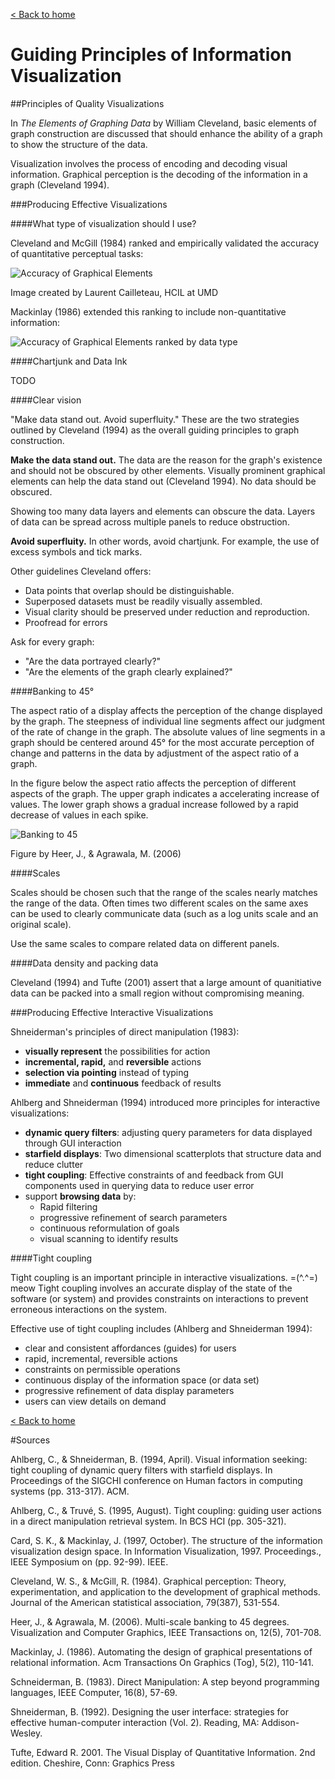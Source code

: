 [< Back to home](README.md)

Guiding Principles of Information Visualization
====

##Principles of Quality Visualizations

In _The Elements of Graphing Data_ by William Cleveland, basic elements of graph construction are discussed that should enhance the ability of a graph to show the structure of the data.

Visualization involves the process of encoding and decoding visual information. Graphical perception is the decoding of the information in a graph (Cleveland 1994).

###Producing Effective Visualizations

####What type of visualization should I use?

Cleveland and McGill (1984) ranked and empirically validated the accuracy of quantitative perceptual tasks:

![Accuracy of Graphical Elements](/images/degreesofaccuracy.gif)

Image created by Laurent Cailleteau, HCIL at UMD

Mackinlay (1986) extended this ranking to include non-quantitative information:

![Accuracy of Graphical Elements ranked by data type](/images/Mackinlay_PerceptualTask.jpg)


####Chartjunk and Data Ink

TODO

####Clear vision

"Make data stand out. Avoid superfluity." These are the two strategies outlined by Cleveland (1994) as the overall guiding principles to graph construction.

__Make the data stand out.__ The data are the reason for the graph's existence and should not be obscured by other elements. Visually prominent graphical elements can help the data stand out (Cleveland 1994). No data should be obscured.

Showing too many data layers and elements can obscure the data. Layers of data can be spread across multiple panels to reduce obstruction.

__Avoid superfluity.__ In other words, avoid chartjunk. For example, the use of excess symbols and tick marks.

Other guidelines Cleveland offers:

- Data points that overlap should be distinguishable.
- Superposed datasets must be readily visually assembled.
- Visual clarity should be preserved under reduction and reproduction.
- Proofread for errors

Ask for every graph:

- "Are the data portrayed clearly?"
- "Are the elements of the graph clearly explained?"

####Banking to 45°

The aspect ratio of a display affects the perception of the change displayed by the graph. The steepness of individual line segments affect our judgment of the rate of change in the graph. The absolute values of line segments in a graph should be centered around 45° for the most accurate perception of change and patterns in the data by adjustment of the aspect ratio of a graph.

In the figure below the aspect ratio affects the perception of different aspects of the graph. The upper graph indicates a accelerating increase of values. The lower graph shows a gradual increase followed by a rapid decrease of values in each spike.

![Banking to 45](/images/bankingto45.gif)

Figure by Heer, J., & Agrawala, M. (2006)

####Scales

Scales should be chosen such that the range of the scales nearly matches the range of the data. Often times two different scales on the same axes can be used to clearly communicate data (such as a log units scale and an original scale).

Use the same scales to compare related data on different panels.

####Data density and packing data

Cleveland (1994) and Tufte (2001) assert that a large amount of quanitiative data can be packed into a small region without compromising meaning.

###Producing Effective Interactive Visualizations

Shneiderman's principles of direct manipulation (1983):

- __visually represent__ the possibilities for action
- __incremental, rapid,__ and __reversible__ actions
- __selection via pointing__ instead of typing
- __immediate__ and __continuous__ feedback of results

Ahlberg and Shneiderman (1994) introduced more principles for interactive visualizations:

- __dynamic query filters__: adjusting query parameters for data displayed through GUI interaction
- __starfield displays__: Two dimensional scatterplots that structure data and reduce clutter
- __tight coupling__: Effective constraints of and feedback from GUI components used in querying data to reduce user error
- support __browsing data__ by:
	- Rapid filtering
	- progressive refinement of search parameters
	- continuous reformulation of goals
	- visual scanning to identify results

####Tight coupling

Tight coupling is an important principle in interactive visualizations. =(^.^=) meow Tight coupling involves an accurate display of the state of the software (or system) and provides constraints on interactions to prevent erroneous interactions on the system.

Effective use of tight coupling includes (Ahlberg and Shneiderman 1994):

- clear and consistent affordances (guides) for users
- rapid, incremental, reversible actions
- constraints on permissible operations
- continuous display of the information space (or data set)
- progressive refinement of data display parameters
- users can view details on demand

[< Back to home](README.md)

#Sources

Ahlberg, C., & Shneiderman, B. (1994, April). Visual information seeking: tight coupling of dynamic query filters with starfield displays. In Proceedings of the SIGCHI conference on Human factors in computing systems (pp. 313-317). ACM.

Ahlberg, C., & Truvé, S. (1995, August). Tight coupling: guiding user actions in a direct manipulation retrieval system. In BCS HCI (pp. 305-321).

Card, S. K., & Mackinlay, J. (1997, October). The structure of the information visualization design space. In Information Visualization, 1997. Proceedings., IEEE Symposium on (pp. 92-99). IEEE.

Cleveland, W. S., & McGill, R. (1984). Graphical perception: Theory, experimentation, and application to the development of graphical methods. Journal of the American statistical association, 79(387), 531-554.

Heer, J., & Agrawala, M. (2006). Multi-scale banking to 45 degrees. Visualization and Computer Graphics, IEEE Transactions on, 12(5), 701-708.

Mackinlay, J. (1986). Automating the design of graphical presentations of relational information. Acm Transactions On Graphics (Tog), 5(2), 110-141.

Schneiderman, B. (1983). Direct Manipulation: A step beyond programming languages, IEEE Computer, 16(8), 57-69.

Shneiderman, B. (1992). Designing the user interface: strategies for effective human-computer interaction (Vol. 2). Reading, MA: Addison-Wesley.

Tufte, Edward R. 2001. The Visual Display of Quantitative Information. 2nd edition. Cheshire, Conn: Graphics Press